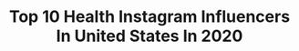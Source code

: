 ---
title: Top 10 Health Instagram Influencers In United States In 2020
description: >-
  Find top health Instagram influencers in United States in 2020. Most popular hashtags: #mentalhealth #lgbtq #love #health.
platform: Instagram
profiles:
  - username: "_health_"
    fullname: >-
      HEALTH
    location: "United States"
    followers: 47106
    engagement: 335
    commentsToLikes: 0.023730
    avatar: "https://scontent-ams4-1.cdninstagram.com/v/t51.2885-19/s320x320/50736494_388826071674549_5411652827250425856_n.jpg?_nc_ht=scontent-ams4-1.cdninstagram.com&_nc_ohc=8j-Sw-MNoW8AX9q1RXO&oh=16e31d29b8e70087cb32b947753158b4&oe=5EB33C86"
    verified: true
    hashtags: ""
  - username: "juanacosta__"
    fullname: >-
      Juan Acosta
    location: "United States"
    followers: 9533
    engagement: 1432
    commentsToLikes: 0.064713
    avatar: "https://scontent-lhr8-1.cdninstagram.com/v/t51.2885-19/s320x320/70440534_625486687975970_3478571820657934336_n.jpg?_nc_ht=scontent-lhr8-1.cdninstagram.com&_nc_ohc=60pWf7RbFQIAX-FbP7H&oh=a44b994ffb9aefd7bf625fe8dc689841&oe=5EBC5F65"
    verified: false
    hashtags: "#mexico, #timetothrive, #gaga, #lgbtq"
  - username: "courtneytoliver"
    fullname: >-
      Courtney Toliver Guthrie
    location: "United States"
    followers: 77016
    engagement: 811
    commentsToLikes: 0.083753
    avatar: "https://scontent-ams4-1.cdninstagram.com/v/t51.2885-19/s320x320/72545542_522433628591845_6401699641460523008_n.jpg?_nc_ht=scontent-ams4-1.cdninstagram.com&_nc_ohc=nAmB4dgsjxQAX9iIa8O&oh=7c16b6a3ebbf0afbaf822edba07ef2f0&oe=5EBA0566"
    verified: false
    hashtags: "#onlineshopping, #sponsored, #tilt, #mygreenchef"
  - username: "savethebestforpax"
    fullname: >-
      chenae
    location: "United States"
    followers: 2969
    engagement: 2947
    commentsToLikes: 0.131689
    avatar: "https://scontent-lhr8-1.cdninstagram.com/v/t51.2885-19/s320x320/80418578_2546933845554465_300840060830351360_n.jpg?_nc_ht=scontent-lhr8-1.cdninstagram.com&_nc_ohc=zHQcka4tnKsAX-xgQ3x&oh=fc65514ab614b0e5840b04df81b01f57&oe=5EBACE10"
    verified: false
    hashtags: "#petsofinstagram, #venacbd, #nationalcookieday, #visitdisney"
  - username: "jean_marienp"
    fullname: >-
      Jean FNP-BC
    location: "United States"
    followers: 6441
    engagement: 1360
    commentsToLikes: 0.290456
    avatar: "https://scontent-lhr8-1.cdninstagram.com/v/t51.2885-19/s320x320/75487916_1265492423653578_3306253815732240384_n.jpg?_nc_ht=scontent-lhr8-1.cdninstagram.com&_nc_ohc=UwX90UpgWvYAX8yW0so&oh=fc7d319ead0d68f1d42c86cdb694e865&oe=5EB9444A"
    verified: false
    hashtags: "#blogger, #loving, #grig040720, #sprinklesfordays"
  - username: "jessiepaege"
    fullname: >-
      Jessie Paege
    location: "United States"
    followers: 1087423
    engagement: 864
    commentsToLikes: 0.023886
    avatar: "https://scontent-ams4-1.cdninstagram.com/v/t51.2885-19/s320x320/91386580_634439147336635_1770437832112865280_n.jpg?_nc_ht=scontent-ams4-1.cdninstagram.com&_nc_ohc=8Um_huaG6MAAX8v3tzc&oh=e5f7716621f4fafb075497677a64b45e&oe=5EBB0440"
    verified: true
    hashtags: "#happy, #tiktok, #comedy, #highschool"
  - username: "vainlyblush"
    fullname: >-
      VEE 🤍
    location: "United States"
    followers: 17751
    engagement: 797
    commentsToLikes: 0.085472
    avatar: "https://scontent-ams4-1.cdninstagram.com/v/t51.2885-19/s320x320/83180182_298735754416406_7315084484892688384_n.jpg?_nc_ht=scontent-ams4-1.cdninstagram.com&_nc_ohc=X0Ds28fyU-gAX9g9Iqw&oh=d151f6520c7ab7c171468776c927b8ae&oe=5EBB398F"
    verified: false
    hashtags: "#stayhome, #loungeturns4"
  - username: "sarahs.fit"
    fullname: >-
      Sarah | FITNESS
    location: "United States"
    followers: 2319
    engagement: 4101
    commentsToLikes: 0.107292
    avatar: "https://scontent-gmp1-1.cdninstagram.com/v/t51.2885-19/s320x320/90024347_2554224868224460_3977914317742800896_n.jpg?_nc_ht=scontent-gmp1-1.cdninstagram.com&_nc_ohc=MLvvbBosOu0AX80J_mQ&oh=87cf43638a4d4a31f26e15dcb0eddc29&oe=5EA36DF1"
    verified: false
    hashtags: "#gymgirl, #girlpower, #cardio, #lifeisgood"
  - username: "only1shawnab"
    fullname: >-
      ᏚᎻᎪᏔNᎪ Ᏼ.
    location: "United States"
    followers: 15039
    engagement: 1751
    commentsToLikes: 0.056175
    avatar: "https://scontent-amt2-1.cdninstagram.com/v/t51.2885-19/s320x320/80794040_1059722994366043_8207579152857956352_n.jpg?_nc_ht=scontent-amt2-1.cdninstagram.com&_nc_ohc=NgzQ9QwVQNEAX-j5q06&oh=f439bc02557be119923e7a1d65615e06&oe=5E7A0235"
    verified: false
    hashtags: "#johnsingleton, #shawnab, #nocap, #braids"
  - username: "bb19kevin"
    fullname: >-
      Kevin Schlehuber
    location: "United States"
    followers: 101438
    engagement: 664
    commentsToLikes: 0.039462
    avatar: "https://scontent-ams4-1.cdninstagram.com/v/t51.2885-19/s320x320/57488352_2428186760737723_2681658054977519616_n.jpg?_nc_ht=scontent-ams4-1.cdninstagram.com&_nc_ohc=QgZHB2QX-koAX9cO1io&oh=fdc5bf26d2581ce7e7e126766f6f792b&oe=5EB8F568"
    verified: true
    hashtags: "#liveyourbestlife, #educateyourself, #birthdaydad, #oldschoolnewschool"
---